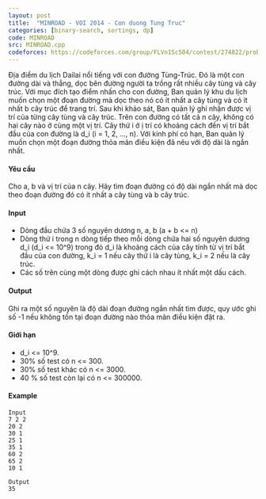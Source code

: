 ```yaml
---
layout: post
title:  "MINROAD - VOI 2014 - Con duong Tung Truc"
categories: [binary-search, sortings, dp]
code: MINROAD
src: MINROAD.cpp
codeforces: https://codeforces.com/group/FLVn1Sc504/contest/274822/problem/O
---
```




  



Địa điểm du lịch Dailai nổi tiếng với con đường Tùng-Trúc. Đó là một con đường dài và thẳng, dọc bên đường người ta trồng rất nhiều cây tùng và cây trúc. Với mục đích tạo điểm nhấn cho con đường, Ban quản lý khu du lịch muốn chọn một đoạn đường mà dọc theo nó có ít nhất a cây tùng và có ít nhất b cây trúc để trang trí. Sau khi khảo sát, Ban quản lý ghi nhận được vị trí của từng cây tùng và cây trúc. Trên con đường có tất cả n cây, không có hai cây nào ở cùng một vị trí. Cây thứ i ở ị trí có khoảng cách đến vị trí bắt đầu của con đường là d\_i (i = 1, 2, ..., n). Với kinh phí có hạn, Ban quản lý muốn chọn một đoạn đường thỏa mãn điều kiện đã nêu với độ dài là ngắn nhất.

#### Yêu cầu

Cho a, b và vị trí của n cây. Hãy tìm đoạn đường có độ dài ngắn nhất mà dọc theo đoạn đường đó có ít nhất a cây tùng và b cây trúc.

#### Input

*   Dòng đầu chứa 3 số nguyên dương n, a, b (a + b <= n)
*   Dòng thứ i trong n dòng tiếp theo mỗi dòng chứa hai số nguyên dương d\_i (d\_i <= 10^9) trong đó d\_i là khoảng cách của cây tính từ vị trí bắt đầu của con đường, k\_i = 1 nếu cây thứ i là cây tùng, k\_i = 2 nếu là cây trúc.
*   Các số trên cùng một dòng được ghi cách nhau ít nhất một dấu cách.

#### Output

Ghi ra một số nguyên là độ dài đoạn đường ngắn nhất tìm được, quy ước ghi số -1 nếu không tồn tại đoạn đường nào thỏa mãn điều kiện đặt ra.

#### Giới hạn

*   d\_i <= 10^9.
*   30% số test có n <= 300.
*   30% số test khác có n <= 3000.
*   40 % số test còn lại có n <= 300000.

#### Example

```
Input
7 2 2
20 2
30 1
25 1
35 1
60 2
65 2
10 1

Output
35
```

<!--more-->

